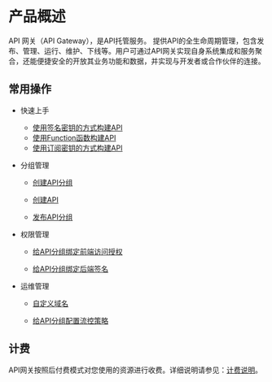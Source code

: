 
# 产品概述

API 网关（API Gateway），是API托管服务。 提供API的全生命周期管理，包含发布、管理、运行、维护、下线等。用户可通过API网关实现自身系统集成和服务聚合，还能便捷安全的开放其业务功能和数据，并实现与开发者或合作伙伴的连接。




## 常用操作

- 快速上手
	- [使用签名密钥的方式构建API](../Getting-Started/example_SignatureKey.md)
	- [使用Function函数构建API](../Getting-Started/example_function.md)
	- [使用订阅密钥的方式构建API](../Getting-Started/example_subscriptionKey.md)

- 分组管理
	- [创建API分组](../Operation-Guide/Create-APIGroup/Create-APIGroup.md)
	
	- [创建API](../Operation-Guide/Create-API/Create-API.md)
	
	
	- [发布API分组](../Operation-Guide/Create-APIGroup/Create-Publish.md)
	

- 权限管理
	- [给API分组绑定前端访问授权](../Operation-Guide/Create-Auth/Create-Auth.md)
	
	- [给API分组绑定后端签名](../Operation-Guide/Create-BackSign/Create-BackSign.md)
	
 
- 运维管理
	- [自定义域名](../Operation-Guide/Create-APIGroup/Create-Domain.md)
	
	- [给API分组配置流控策略](../Operation-Guide/Create-Stream/Create-Stream.md)
	

## 计费
API网关按照后付费模式对您使用的资源进行收费。详细说明请参见：[计费说明](../Pricing/Billing-Rules.md)。
